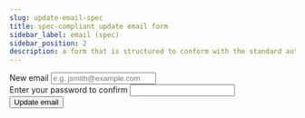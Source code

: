 ```yaml
---
slug: update-email-spec
title: spec-compliant update email form
sidebar_label: email (spec)
sidebar_position: 2
description: a form that is structured to conform with the standard autocomplete spec, and contains valid autocomplete attributes on all fields, allowing a user to update their email, requiring a password for request validation - it will POST the input values on submit
---
```


<div class="container margin-vert--xl">
  <div class="row">
    <div class="card col col--12 padding--md">
      <form
        action="/account"
        class="card__body"
        method="POST"
      >
        <div class="row">
          <div class="col col--12 margin-bottom--md">
            <label for="email" class="margin-right--sm">New email</label>
            <input
              autocomplete="off"
              id="email"
              inputmode="email"
              name="email"
              placeholder="e.g. jsmith@example.com"
              required
              spellcheck="false"
              type="email"
            />
          </div>
          <div class="col col--12 margin-bottom--md">
            <label for="password" class="margin-right--sm">Enter your password to confirm</label>
            <input
              autocomplete="current-password"
              id="password"
              name="password"
              required
              spellcheck="false"
              type="password"
            />
          </div>
        </div>
        <button type="submit" class="button button--primary">Update email</button>
      </form>
    </div>
  </div>
</div>
